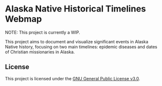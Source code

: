 # Alaska Native Historical Timelines Webmap
NOTE: This project is currently a WIP.

This project aims to document and visualize significant events in Alaska Native history, focusing on two main timelines: epidemic diseases and dates of Christian missionaries in Alaska. 

## License
This project is licensed under the [GNU General Public License v3.0](LICENSE).
